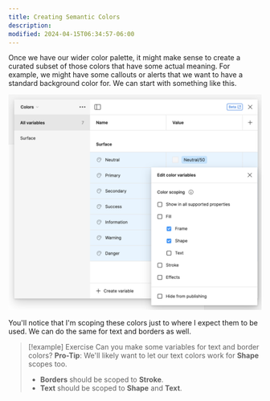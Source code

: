 ```yaml
---
title: Creating Semantic Colors
description:
modified: 2024-04-15T06:34:57-06:00
---
```


Once we have our wider color palette, it might make sense to create a curated subset of those colors that have some actual meaning. For example, we might have some callouts or alerts that we want to have a standard background color for. We can start with something like this.

![Scoping colors with Figma variables](assets/figma-variables-surface-scoping.png)

You'll notice that I'm scoping these colors just to where I expect them to be used. We can do the same for text and borders as well.

> [!example] Exercise
> Can you make some variables for text and border colors? **Pro-Tip**: We'll likely want to let our text colors work for **Shape** scopes too.
>
> - **Borders** should be scoped to **Stroke**.
> - **Text** should be scoped to **Shape** and **Text**.
